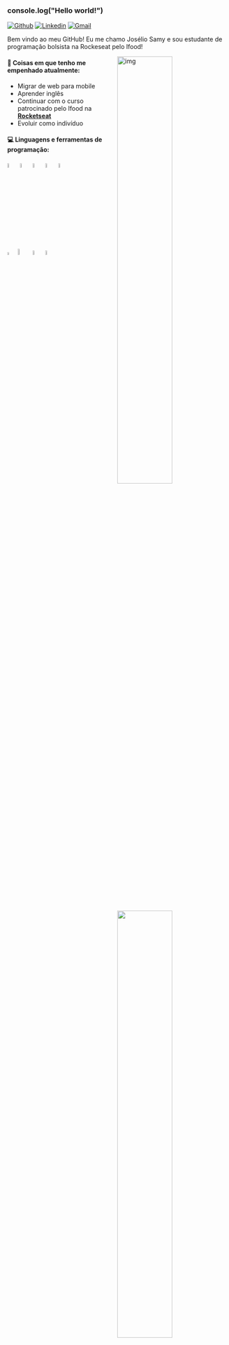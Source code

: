 ### console.log("Hello world!")

[![Github](https://img.shields.io/badge/-Github-000?style=flat&logo=Github&logoColor=white)](https://github.com/joseliosamy)
[![Linkedin](https://img.shields.io/badge/-LinkedIn-blue?style=flat&logo=Linkedin&logoColor=white)](https://www.linkedin.com/in/_joseliot/)
[![Gmail](https://img.shields.io/badge/-Gmail-c14438?style=flat&logo=Gmail&logoColor=white)](mailto:joseliosamy3@gmail.com)

Bem vindo ao meu GitHub! Eu me chamo Josélio Samy e sou estudante de programação bolsista na Rockeseat pelo Ifood!

<img align="right" alt="img" src="https://camo.githubusercontent.com/1c599fd918f649ead173975ee0cb6ce72c47d2765e2813f608f7282a74407e26/68747470733a2f2f6d656469612e67697068792e636f6d2f6d656469612f38333648694a633770677a7938694e58436e2f67697068792e676966" width="50%" height="auto" />


#### 🌱 Coisas em que tenho me empenhado atualmente: 
- Migrar de web para mobile
- Aprender inglês
- Continuar com o curso patrocinado pelo Ifood na <strong><a href="https://app.rocketseat.com.br/">Rocketseat<a></strong>
- Evoluir como indivíduo

#### :computer: Linguagens e ferramentas de programação: 
<p>
<img width="50%" align="right" src="https://github-readme-stats.vercel.app/api?username=joseliosamy&show_icons=true&hide_border=true" />


<code><img width="5%" src="https://image.flaticon.com/icons/png/512/136/136528.png"></code>
<code><img width="5%" src="https://image.flaticon.com/icons/png/512/136/136527.png"></code>
<code><img width="5%" src="https://image.flaticon.com/icons/png/512/541/541509.png"></code>
<code><img width="5%" src="https://image.flaticon.com/icons/png/512/919/919825.png"></code>
<code><img width="5%" src="https://seeklogo.com/images/N/npm-node-package-manager-logo-DE93649ED1-seeklogo.com.png"></code>
<br />
<code><img width="4%" src="https://image.flaticon.com/icons/png/512/1126/1126012.png"></code>
<code><img width="6%" src="https://seeklogo.com/images/N/nextjs-logo-963D40B71E-seeklogo.com.png"></code>
<code><img width="5%" src="https://image.flaticon.com/icons/png/512/3665/3665923.png"></code>
<code><img width="5%" src="https://image.flaticon.com/icons/png/512/4494/4494740.png"></code>
</p>
